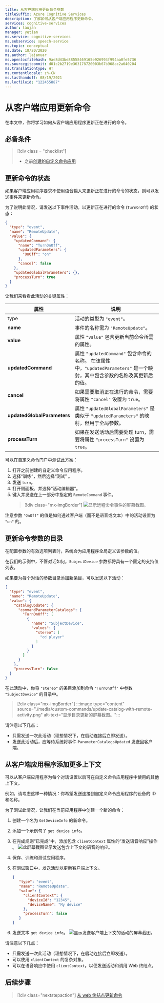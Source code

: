 ```yaml
---
title: 从客户端应用更新命令参数
titleSuffix: Azure Cognitive Services
description: 了解如何从客户端应用程序更新命令。
services: cognitive-services
author: laujan
manager: yetian
ms.service: cognitive-services
ms.subservice: speech-service
ms.topic: conceptual
ms.date: 10/20/2020
ms.author: lajanuar
ms.openlocfilehash: 9ae8d43be88558469165e926994f994aa0fe5736
ms.sourcegitcommit: d01c2b2719e363178720003b67b968ac2a640204
ms.translationtype: HT
ms.contentlocale: zh-CN
ms.lasthandoff: 08/19/2021
ms.locfileid: "122455887"
---
```

# <a name="update-a-command-from-a-client-app"></a>从客户端应用更新命令

在本文中，你将学习如何从客户端应用程序更新正在进行的命令。

## <a name="prerequisites"></a>必备条件
> [!div class = "checklist"]
> * 之前[创建的自定义命令应用](quickstart-custom-commands-application.md)

## <a name="update-the-state-of-a-command"></a>更新命令的状态

如果客户端应用程序要求不使用语音输入来更新正在进行的命令的状态，则可以发送事件来更新命令。

为了说明此情况，请发送以下事件活动，以更新正在进行的命令 (`TurnOnOff`) 的状态： 

```json
{
  "type": "event",
  "name": "RemoteUpdate",
  "value": {
    "updatedCommand": {
      "name": "TurnOnOff",
      "updatedParameters": {
        "OnOff": "on"
      },
      "cancel": false
    },
    "updatedGlobalParameters": {},
    "processTurn": true
  }
}
```

让我们来看看此活动的关键属性：

| 属性 | 说明 |
| ---------------- | --------------------------------------------------------------------------------------------------------------------------- |
| type | 活动的类型为 `"event"`。 |
| **name** | 事件的名称需为 `"RemoteUpdate"`。 |
| **value** | 属性 `"value"` 包含更新当前命令所需的属性。 |
| **updatedCommand** | 属性 `"updatedCommand"` 包含命令的名称。 在该属性中，`"updatedParameters"` 是一个映射，其中包含参数的名称及其更新后的值。 |
| **cancel** | 如果需要取消正在进行的命令，需要将属性 `"cancel"` 设置为 `true`。 |
| **updatedGlobalParameters** | 属性 `"updatedGlobalParameters"` 是类似于 `"updatedParameters"` 的映射，但用于全局参数。 |
| **processTurn** | 如果在发送活动后需要处理 turn，需要将属性 `"processTurn"` 设置为 `true`。 |

可以在自定义命令门户中测试此方案：

1. 打开之前创建的自定义命令应用程序。 
1. 选择“训练”，然后选择“测试” 。
1. 发送 `turn`。
1. 打开侧面板，并选择“活动编辑器”。
1. 键入并发送在上一部分中指定的 `RemoteCommand` 事件。
    > [!div class="mx-imgBorder"]
    > ![显示远程命令事件的屏幕截图。](media/custom-commands/send-remote-command-activity-no-mic.png)

注意参数 `"OnOff"` 的值是如何通过客户端（而不是语音或文本）中的活动设置为 `"on"` 的。

## <a name="update-the-catalog-of-the-parameter-for-a-command"></a>更新命令参数的目录

在配置参数的有效选项列表时，系统会为应用程序全局定义该参数的值。 

在我们的示例中，不管对话如何，`SubjectDevice` 参数都将具有一个固定的支持值列表。

如果要为每个对话的参数目录添加新条目，可以发送以下活动：

```json
{
  "type": "event",
  "name": "RemoteUpdate",
  "value": {
    "catalogUpdate": {
      "commandParameterCatalogs": {
        "TurnOnOff": [
          {
            "name": "SubjectDevice",
            "values": {
              "stereo": [
                "cd player"
              ]
            }
          }
        ]
      }
    },
    "processTurn": false
  }
}
```
在此活动中，你将 `"stereo"` 的条目添加到命令 `"TurnOnOff"` 中参数 `"SubjectDevice"` 的目录中。

> [!div class="mx-imgBorder"]
> :::image type="content" source="./media/custom-commands/update-catalog-with-remote-activity.png" alt-text="显示目录更新的屏幕截图。":::

请注意以下几点：
- 只需发送一次此活动（理想情况下，在启动连接后立即发送）。
- 发送此活动后，应等待系统将事件 `ParameterCatalogsUpdated` 发送回客户端。

## <a name="add-more-context-from-the-client-application"></a>从客户端应用程序添加更多上下文

可以从客户端应用程序为每个对话设置以后可在自定义命令应用程序中使用的其他上下文。 

例如，请考虑这样一种情况：你希望发送连接到自定义命令应用程序的设备的 ID 和名称。

为了测试此情况，让我们在当前应用程序中创建一个新的命令：
1. 创建一个名为 `GetDeviceInfo` 的新命令。
1. 添加一个示例句子 `get device info`。
1. 在完成规则“已完成”中，添加包含 `clientContext` 属性的“发送语音响应”操作 。
   ![此屏幕截图显示发送包含上下文的语音的响应。](media/custom-commands/send-speech-response-context.png)
1. 保存、训练和测试应用程序。
1. 在测试窗口中，发送活动以更新客户端上下文。

    ```json
    {
       "type": "event",
       "name": "RemoteUpdate",
       "value": {
         "clientContext": {
           "deviceId": "12345",
           "deviceName": "My device"
         },
         "processTurn": false
       }
    }
    ```
1. 发送文本 `get device info`。
   ![显示发送客户端上下文的活动的屏幕截图。](media/custom-commands/send-client-context-activity-no-mic.png)

请注意以下几点：
- 只需发送一次此活动（理想情况下，在启动连接后立即发送）。
- 可以使用 `clientContext` 的复杂对象。
- 可以在语音响应中使用 `clientContext`，以便发送活动和调用 Web 终结点。

## <a name="next-steps"></a>后续步骤

> [!div class="nextstepaction"]
> [从 web 终结点更新命令](./how-to-custom-commands-update-command-from-web-endpoint.md)
